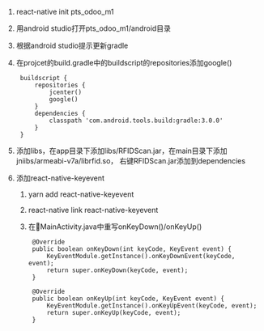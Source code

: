 1. react-native init pts_odoo_m1
2. 用android studio打开pts_odoo_m1/android目录
3. 根据android studio提示更新gradle
4. 在projcet的build.gradle中的buildscript的repositories添加google()
    
        buildscript {
            repositories {
                jcenter()
                google()
            }
            dependencies {
                classpath 'com.android.tools.build:gradle:3.0.0'
            }
        }

5. 添加libs，在app目录下添加libs/RFIDScan.jar，在main目录下添加jniibs/armeabi-v7a/librfid.so， 右键RFIDScan.jar添加到dependencies
6. 添加react-native-keyevent
    1.  yarn add react-native-keyevent
    2.  react-native link react-native-keyevent
    3. 在MainActivity.java中重写onKeyDown()/onKeyUp()
     
            @Override
            public boolean onKeyDown(int keyCode, KeyEvent event) {
                KeyEventModule.getInstance().onKeyDownEvent(keyCode, event);
                return super.onKeyDown(keyCode, event);
            }

            @Override
            public boolean onKeyUp(int keyCode, KeyEvent event) {
                KeyEventModule.getInstance().onKeyUpEvent(keyCode, event);
                return super.onKeyUp(keyCode, event);
            }